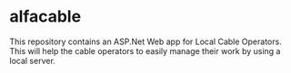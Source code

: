 # alfacable
This repository contains an ASP.Net Web app for Local Cable Operators.
This will help the cable operators to easily manage their work by using a local server.
